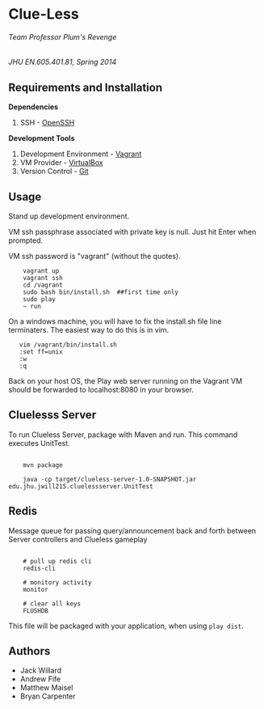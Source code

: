 # Clue-Less
###### Team Professor Plum's Revenge
_JHU EN.605.401.81, Spring 2014_

## Requirements and Installation

**Dependencies**

1. SSH - [OpenSSH](http://sourceforge.net/projects/sshwindows/files/OpenSSH%20for%20Windows%20-%20Release/3.8p1-1%2020040709%20Build/setupssh381-20040709.zip/download)

**Development Tools**

1. Development Environment - [Vagrant](http://www.vagrantup.com/)
2. VM Provider - [VirtualBox](https://www.virtualbox.org/)
3. Version Control - [Git](http://gitscm.com/)

## Usage
Stand up development environment.

VM ssh passphrase associated with private key is null. Just hit Enter when prompted.

VM ssh password is "vagrant" (without the quotes).

```
    vagrant up
    vagrant ssh
    cd /vagrant
    sudo bash bin/install.sh  ##first time only
    sudo play
    ~ run
```

On a windows machine, you will have to fix the install.sh file line terminaters.  The easiest way to do this is in vim.

```
   vim /vagrant/bin/install.sh
   :set ff=unix
   :w
   :q
```

Back on your host OS, the Play web server running on the Vagrant VM should be forwarded to localhost:8080 in your browser.

## Cluelesss Server

To run Clueless Server, package with Maven and run. This command executes UnitTest.

```

    mvn package

    java -cp target/clueless-server-1.0-SNAPSHOT.jar edu.jhu.jwill215.cluelessserver.UnitTest

```

## Redis

Message queue for passing query/announcement back and forth between Server controllers and Clueless gameplay

```

    # pull up redis cli
    redis-cli

    # monitory activity
    monitor

    # clear all keys
    FLUSHDB

```


This file will be packaged with your application, when using `play dist`.

## Authors
+ Jack Willard
+ Andrew Fife
+ Matthew Maisel
+ Bryan Carpenter
